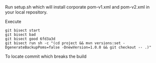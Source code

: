 Run setup.sh which will install corporate pom-v1.xml and pom-v2.xml in your local repository.

Execute

```
git bisect start
git bisect bad
git bisect good 6fd3a3d
git bisect run sh -c "(cd project && mvn versions:set -DgenerateBackupPoms=false -DnewVersion=1.0.0 && git checkout -- .)"
```

To locate commit which breaks the build
